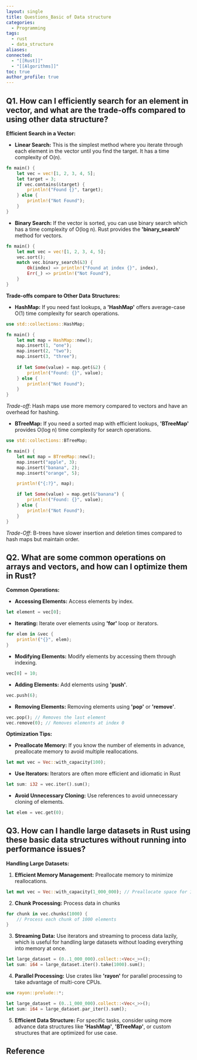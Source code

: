 ```yaml
---
layout: single
title: Questions_Basic of Data structure
categories:
  - Programming
tags:
  - rust
  - data_structure
aliases: 
connected:
  - "[[Rust]]"
  - "[[Algorithms]]"
toc: true
author_profile: true
---
```

## Q1. How can I efficiently search for an element in vector, and what are the trade-offs compared to using other data structure?
**Efficient Search in a Vector:**
- **Linear Search:** This is the simplest method where you iterate through each element in the vector until you find the target. It has a time complexity of O(n).
```rust
fn main() {
	let vec = vec![1, 2, 3, 4, 5];
	let target = 3;
	if vec.contains(&target) {
		println!("Found {}", target);	
	} else {
		println!("Not Found");
	}
}
```
- **Binary Search:** If the vector is sorted, you can use binary search which has a time complexity of O(log n). Rust provides the **'binary_search'** method for vectors.
```rust
fn main() {
	let mut vec = vec![1, 2, 3, 4, 5];
	vec.sort();
	match vec.binary_search(&3) {
		Ok(index) => println!("Found at index {}", index),
		Err(_) => println!("Not Found"),	
	}
}
```

**Trade-offs compare to Other Data Structures:**
- **HashMap:** If you need fast lookups, a **'HashMap'** offers average-case O(1) time complexity for search operations.
```rust
use std::collections::HashMap;
```
```rust
fn main() {
	let mut map = HashMap::new();
	map.insert(1, "one");
	map.insert(2, "two");
	map.insert(3, "three");
	
	if let Some(value) = map.get(&2) {
		println!("Found: {}", value);
	} else {
		println!("Not Found");
	}
}
```
*Trade-off*: Hash maps use more memory compared to vectors and have an overhead for hashing.
- **BTreeMap:** If you need a sorted map with efficient lookups, **'BTreeMap'** provides O(log n) time complexity for search operations.
```rust
use std::collections::BTreeMap;
```
```rust
fn main() {
	let mut map = BTreeMap::new();
	map.insert("apple", 3);
	map.insert("banana", 2);
	map.insert("orange", 5);

	println!("{:?}", map);

	if let Some(value) = map.get(&"banana") {
		println!("Found: {}", value);
	} else {
		println!("Not Found");
	}
}
```
*Trade-Off*: B-trees have slower insertion and deletion times compared to hash maps but maintain order.

## Q2. What are some common operations on arrays and vectors, and how can I optimize them in Rust?
**Common Operations:**
- **Accessing Elements:** Access elements by index.
```rust
let element = vec[0];
```
- **Iterating:** Iterate over elements using **'for'** loop or iterators.
```rust
for elem in &vec {
	println!("{}", elem);
}
```
- **Modifying Elements:** Modify elements by accessing them through indexing.
```rust
vec[0] = 10;
```
- **Adding Elements:** Add elements using **'push'**.
```rust
vec.push(6);
```
- **Removing Elements:** Removing elements using **'pop'** or **'remove'**.
```rust
vec.pop(); // Removes the last element
vec.remove(0); // Removes elements at index 0
```

**Optimization Tips:**
- **Preallocate Memory:** If you know the number of elements in advance, preallocate memory to avoid multiple reallocations.
```rust
let mut vec = Vec::with_capacity(100);
```
- **Use Iterators:** Iterators are often more efficient and idiomatic in Rust
```rust
let sum: i32 = vec.iter().sum();
```
- **Avoid Unnecessary Cloning:** Use references to avoid unnecessary cloning of elements.
```rust
let elem = vec.get(0);
```

## Q3. How can I handle large datasets in Rust using these basic data structures without running into performance issues?
**Handling Large Datasets:**
1. **Efficient Memory Management:** Preallocate memory to minimize reallocations.
```rust
let mut vec = Vec::with_capacity(1_000_000); // Preallocate space for 1 million elements
```
2. **Chunk Processing:** Process data in chunks
```rust
for chunk in vec.chunks(1000) {
	// Process each chunk of 1000 elements
}
```
3. **Streaming Data:** Use iterators and streaming to process data lazily, which is useful for handling large datasets without loading everything into memory at once.
```rust
let large_dataset = (0..1_000_000).collect::<Vec<_>>();
let sum: i64 = large_dataset.iter().take(1000).sum();
```
4. **Parallel Processing:** Use crates like **'rayon'** for parallel processing to take advantage of multi-core CPUs.
```rust
use rayon::prelude::*;
```
```rust
let large_dataset = (0..1_000_000).collect::<Vec<_>>();
let sum: i64 = large_dataset.par_iter().sum();
```
5. **Efficient Data Structure:** For specific tasks, consider using more advance data structures like **'HashMap'**, **'BTreeMap'**, or custom structures that are optimized for use case.






## Reference

